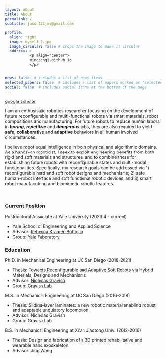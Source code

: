 ```yaml
---
layout: about
title: About
permalink: /
subtitle: jason123jms@gmail.com

profile:
  align: right
  image: myself_2.jpg
  image_circular: false # crops the image to make it circular
  address: >
           <p align="center">
           mingsongj.github.io
           </p>


news: false  # includes a list of news items
selected_papers: false  # includes a list of papers marked as "selected={true}"
social: false  # includes social icons at the bottom of the page
---
```



[google scholar](https://scholar.google.com/citations?user=HN7FTlYAAAAJ&hl=en)

I am an enthusisatic robotics researcher focusing on the development of future reconfigurable and multi-functional robots via smart materials, robot compositions and manufacturing. For future robots to replace human labors in **_boring_**, **_repetitive_** and **_dangerous_** jobs, they are also required to yield **safe**, **collaborative** and **adaptive** behaviors in all human involved circumstances. 

I believe robot equal intelligence in both physical and algorithmic domains. As a hands-on roboticist, I seek to exploit engineering benefits from both rigid and soft materials and structures, and to combine those for establishing future robots with reconfigurable states and multi-modal functionalities. Specifically, my research goals can be addressed via 1) reconfigurable hard and soft robot designs and mechanisms; 2) safe human-robot interface and soft functional robotic devices; and 3) smart robot manufacutring and biomimetic robotic features. 

<br/>

### Current Position

Postdoctoral Associate at Yale University (2023.4 - current)
- Yale School of Engineering and Applied Science
- Advisor: [Rebecca Kramer-Bottiglio](https://seas.yale.edu/faculty-research/faculty-directory/rebecca-kramer-bottiglio)
- Group: [Yale Faboratory](https://www.eng.yale.edu/faboratory/)

### Education

Ph.D. in Mechanical Engineering at UC San Diego (2018-2021)
- Thesis: Towards Reconfigurable and Adaptive Soft Robots via Hybrid Materials, Designs and Mechanisms
- Advisor: [Nicholas Gravish](http://web.eng.ucsd.edu/~ngravish/)
- Group: [Gravish Lab](http://gravishlab.ucsd.edu/)

M.S. in Mechanical Engineering at UC San Diego (2016-2018)
- Thesis: Sliding-layer laminates: a new robotic material enabling robust and adaptable undulatory locomotion
- Advisor: Nicholas Gravish
- Group: Gravish Lab

B.S. in Mechanical Engineering at Xi'an Jiaotong Univ. (2012-2016)
- Thesis: Design and fabrication of a 3D printed rehabilitative and wearable hand exoskeleton 
- Advisor: Jing Wang

